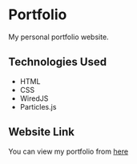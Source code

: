 # Portfolio

My personal portfolio website.

## Technologies Used
* HTML
* CSS
* WiredJS
* Particles.js

## Website Link
You can view my portfolio from [here](https://abhi4267.github.io/Portfolio/)

